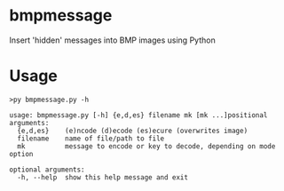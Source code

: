 # bmpmessage
Insert 'hidden' messages into BMP images using Python

# Usage
`>py bmpmessage.py -h`
```
usage: bmpmessage.py [-h] {e,d,es} filename mk [mk ...]positional arguments:
  {e,d,es}    (e)ncode (d)ecode (es)ecure (overwrites image)
  filename    name of file/path to file
  mk          message to encode or key to decode, depending on mode option

optional arguments:
  -h, --help  show this help message and exit
```
